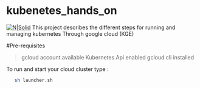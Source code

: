 # kubenetes_hands_on
[![N|Solid](https://download.logo.wine/logo/Kubernetes/Kubernetes-Logo.wine.png)](https://kubernetes.io)
This project describes the different steps for running and managing kubernetes
Through google cloud (KGE)


#Pre-requisites

> gcloud account available
> Kubernetes Api enabled
> gcloud cli installed

To run and start your cloud cluster type : 
```sh
   sh launcher.sh
```
